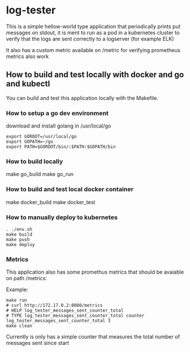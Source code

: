 # log-tester

This is a simple hellow-world type application that
periodically prints put messages on stdout,
it is ment to run as a pod in a kubernetes cluster
to verify that the logs are sent correctly to a logserver (for example ELK)

It also has a custom metric available on /metric for verifying prometheus metrics also work

## How to build and test locally with docker and go and kubectl

You can build and test this application locally with the Makefile.

### How to setup a go dev environment
download and install golang in /usr/local/go
```
export GOROOT=/usr/local/go
export GOPATH=~/go
export PATH=$GOROOT/bin/:$PATH:$GOPATH/bin
```

### How to build locally
make go_build
make go_run

### How to build and test local docker container
make docker_build
make docker_test

### How to manually deploy to kubernetes
```
. ./env.sh
make build
make push
make deploy
```

### Metrics
This application also has some promethus metrics that should be avaiable on path /metrics:

Example:
```
make run
# curl http://172.17.0.2:8080/metrics
# HELP log_tester_messages_sent_counter_total
# TYPE log_tester_messages_sent_counter_total counter
log_tester_messages_sent_counter_total 3
make clean
```
Currently is only has a simple counter that measures the total number of messages sent since start
